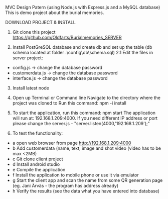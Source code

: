MVC Design Patern (using Node.js with Express.js and a MySQL database)
This is demo project about the burial memories.

DOWNLOAD PROJECT & INSTALL
1. Git clone this project 
https://github.com/Oldfarts/Burialmemories_SERVER

2. Install PostGreSQL database and create db and set up the table (db schema located at folder .\config\db\schema.sql)
2.1	Edit the files in server project:
- config.js -> change the database password
- customerdata.js -> change the database password
- interface.js  -> change the database password

3. Install latest node

4. Open up Terminal or Command line
Navigate to the directory where the project was cloned to
Run this command: npm -i install

5. To start the application, run this command: npm start
The application will run at: 192.168.1.209:4000. If you need different IP address or port please change the server.js - "server.listen(4000,'192.168.1.209');"

6. To test the functionality:
- a open web browser from page http://192.168.1.209:4000
- b Add customerdata (name, text, image and shot video (video has to be max <2MB)
- c Git clone client project
- d Install android studio
- e Compile the application
- f Install the application to mobile phone or use it via emulator
- g Start the client app and scan the name from some QR generation page (eg. Jani Ärväs - the program has address already)
- h Verify the results (see the data what you have entered into database)
